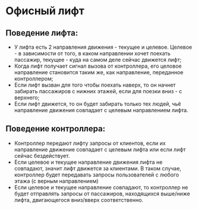 # Офисный лифт
 ##  Поведение лифта:
 * У лифта есть 2 направления движения - текущее и целевое. Целевое - в зависимости от того, в каком направлении хочет поехать пассажир, текущее - куда на самом деле сейчас движется лифт;
* Когда лифт получает сигнал вызова от контроллера, его целовое направление становится таким же, как направление, переданное контроллером;
* Если лифт вызван для того чтобы поехать наверх, то он начнет забирать пассажиров с нижних этажей, если для поезки вниз - с верхнего;
* Если лифт движется, то он будет забирать только тех людей, чьё направление движения совпадает с целевым направлением лифта. 
## Поведение контроллера:
* Контроллер передают лифту запросы от клиентов, если их направление движение совпадает с целевым лифта или если лифт сейчас бездействует.
* Если целевое и текущее направление движения лифта не совпадают, значит лифт движется за клиентами. В таком случае, контроллер будет передавать запросы пользователей с любого этажа (с верным направлением)
* Если целевое и текущее направление совпадают, то контроллер не будет отправлять запросы от пассажиров, находящихся выше/ниже лифта, двигающегося вниз/вверх соответственно.